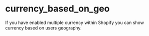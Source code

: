# currency_based_on_geo
If you have enabled multiple currency within Shopify you can show currency based on users geography.

